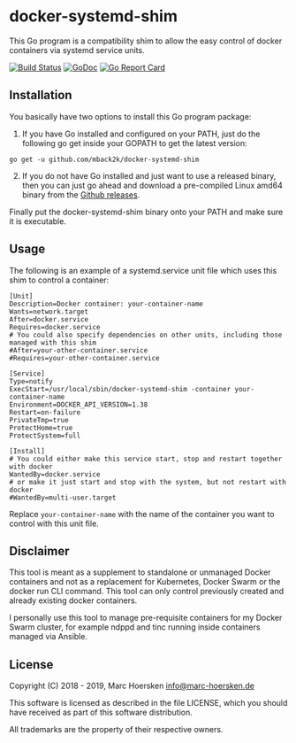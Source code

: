 docker-systemd-shim
===================
This Go program is a compatibility shim to allow the easy control of docker
containers via systemd service units.

[![Build Status](https://travis-ci.org/mback2k/docker-systemd-shim.svg?branch=master)](https://travis-ci.org/mback2k/docker-systemd-shim)
[![GoDoc](https://godoc.org/github.com/mback2k/docker-systemd-shim?status.svg)](https://godoc.org/github.com/mback2k/docker-systemd-shim)
[![Go Report Card](https://goreportcard.com/badge/github.com/mback2k/docker-systemd-shim)](https://goreportcard.com/report/github.com/mback2k/docker-systemd-shim)

Installation
------------
You basically have two options to install this Go program package:

1. If you have Go installed and configured on your PATH, just do the following go get inside your GOPATH to get the latest version:

```
go get -u github.com/mback2k/docker-systemd-shim
```

2. If you do not have Go installed and just want to use a released binary,
then you can just go ahead and download a pre-compiled Linux amd64 binary from the [Github releases](https://github.com/mback2k/docker-systemd-shim/releases).

Finally put the docker-systemd-shim binary onto your PATH and make sure it is executable.

Usage
-----
The following is an example of a systemd.service unit file which uses this shim to control a container:

```
[Unit]
Description=Docker container: your-container-name
Wants=network.target
After=docker.service
Requires=docker.service
# You could also specify dependencies on other units, including those managed with this shim
#After=your-other-container.service
#Requires=your-other-container.service

[Service]
Type=notify
ExecStart=/usr/local/sbin/docker-systemd-shim -container your-container-name
Environment=DOCKER_API_VERSION=1.38
Restart=on-failure
PrivateTmp=true
ProtectHome=true
ProtectSystem=full

[Install]
# You could either make this service start, stop and restart together with docker
WantedBy=docker.service
# or make it just start and stop with the system, but not restart with docker
#WantedBy=multi-user.target
```

Replace `your-container-name` with the name of the container you want to control with this unit file.

Disclaimer
----------
This tool is meant as a supplement to standalone or unmanaged Docker containers and
not as a replacement for Kubernetes, Docker Swarm or the docker run CLI command.
This tool can only control previously created and already existing docker containers.

I personally use this tool to manage pre-requisite containers for my Docker Swarm
cluster, for example ndppd and tinc running inside containers managed via Ansible.

License
-------
Copyright (C) 2018 - 2019, Marc Hoersken <info@marc-hoersken.de>

This software is licensed as described in the file LICENSE, which
you should have received as part of this software distribution.

All trademarks are the property of their respective owners.

